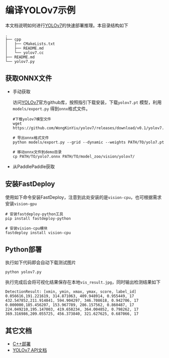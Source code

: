 # 编译YOLOv7示例

本文档说明如何进行[YOLOv7](https://github.com/WongKinYiu/yolov7)的快速部署推理。本目录结构如下

```
.
├── cpp
│   ├── CMakeLists.txt
│   ├── README.md
│   └── yolov7.cc
├── README.md
└── yolov7.py
```

## 获取ONNX文件

- 手动获取

  访问[YOLOv7](https://github.com/WongKinYiu/yolov7)官方github库，按照指引下载安装，下载`yolov7.pt` 模型，利用 `models/export.py` 得到`onnx`格式文件。

  

  ```
  #下载yolov7模型文件
  wget https://github.com/WongKinYiu/yolov7/releases/download/v0.1/yolov7.pt
  
  # 导出onnx格式文件
  python models/export.py --grid --dynamic --weights PATH/TO/yolo7.pt

  # 移动onnx文件到demo目录
  cp PATH/TO/yolo7.onnx PATH/TO/model_zoo/vision/yolov7/
  ```

  

- 从PaddlePaddle获取



## 安装FastDeploy

使用如下命令安装FastDeploy，注意到此处安装的是`vision-cpu`，也可根据需求安装`vision-gpu`

```
# 安装fastdeploy-python工具
pip install fastdeploy-python

# 安装vision-cpu模块
fastdeploy install vision-cpu
```
## Python部署

执行如下代码即会自动下载测试图片
```
python yolov7.py
```

执行完成后会将可视化结果保存在本地`vis_result.jpg`，同时输出检测结果如下
```
DetectionResult: [xmin, ymin, xmax, ymax, score, label_id]
0.056616,191.221619, 314.871063, 409.948914, 0.955449, 17
432.547852,211.914841, 594.904297, 346.708618, 0.942706, 17
0.000000,185.456207, 153.967789, 286.157562, 0.860487, 17
224.049210,195.147003, 419.658234, 364.004852, 0.798262, 17
369.316986,209.055725, 456.373840, 321.627625, 0.687066, 17
```

## 其它文档

- [C++部署](./cpp/README.md)
- [YOLOv7 API文档](./api.md)






